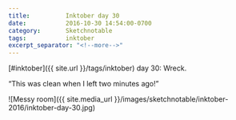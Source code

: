 ```yaml
---
title:          Inktober day 30
date:           2016-10-30 14:54:00-0700
category:       Sketchnotable
tags:           inktober
excerpt_separator: "<!--more-->"
---
```

[#inktober]({{ site.url }}/tags/inktober) day 30: Wreck.

“This was clean when I left two minutes ago!”

![Messy room]({{ site.media_url }}/images/sketchnotable/inktober-2016/inktober-day-30.jpg)

<!--more-->
